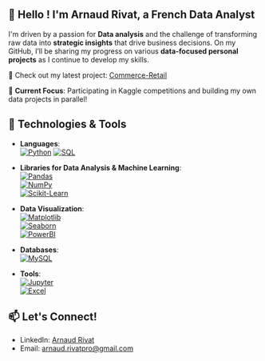 ## 👋 Hello ! I'm Arnaud Rivat, a French Data Analyst

I'm driven by a passion for **Data analysis** and the challenge of transforming raw data into **strategic insights** that drive business decisions. On my GitHub, I’ll be sharing my progress on various **data-focused personal projects** as I continue to develop my skills.

🔗 Check out my latest project: [Commerce-Retail](https://github.com/0xArnaudR/Commerce-Retail)

🎯 **Current Focus**: Participating in Kaggle competitions and building my own data projects in parallel!

## 🔧 Technologies & Tools

- **Languages**:  
  [![Python](https://img.shields.io/badge/-Python-3776AB?style=flat&logo=python&logoColor=white)](https://www.python.org) 
  [![SQL](https://img.shields.io/badge/-SQL-4479A1?style=flat&logo=MySQL&logoColor=white)](https://www.mysql.com)

- **Libraries for Data Analysis & Machine Learning**:  
  [![Pandas](https://img.shields.io/badge/-Pandas-150458?style=flat&logo=pandas&logoColor=white)](https://pandas.pydata.org)  
  [![NumPy](https://img.shields.io/badge/-NumPy-013243?style=flat&logo=numpy&logoColor=white)](https://numpy.org)  
  [![Scikit-Learn](https://img.shields.io/badge/-Scikit--Learn-F7931E?style=flat&logo=scikit-learn&logoColor=white)](https://scikit-learn.org)

- **Data Visualization**:  
  [![Matplotlib](https://img.shields.io/badge/-Matplotlib-11557C?style=flat&logo=Matplotlib&logoColor=white)](https://matplotlib.org)  
  [![Seaborn](https://img.shields.io/badge/-Seaborn-2E6C80?style=flat&logo=seaborn&logoColor=white)](https://seaborn.pydata.org)  
  [![PowerBI](https://img.shields.io/badge/-PowerBI-F2C811?style=flat&logo=power-bi&logoColor=black)](https://powerbi.microsoft.com)

- **Databases**:  
  [![MySQL](https://img.shields.io/badge/-MySQL-4479A1?style=flat&logo=mysql&logoColor=white)](https://www.mysql.com)

- **Tools**:  
  [![Jupyter](https://img.shields.io/badge/-Jupyter-F37626?style=flat&logo=jupyter&logoColor=white)](https://jupyter.org)  
  [![Excel](https://img.shields.io/badge/-Excel-217346?style=flat&logo=microsoft-excel&logoColor=white)](https://www.microsoft.com/en-us/microsoft-365/excel)

## 📫 Let's Connect!

- LinkedIn: [Arnaud Rivat](https://www.linkedin.com/in/arnrvt/)  
- Email: [arnaud.rivatpro@gmail.com](mailto:arnaud.rivatpro@gmail.com)
